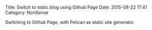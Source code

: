Title: Switch to static blog using Github Page
Date: 2015-08-22 17:41
Category: NonSense

Switching to Github Page, with Pelican as static site generator.